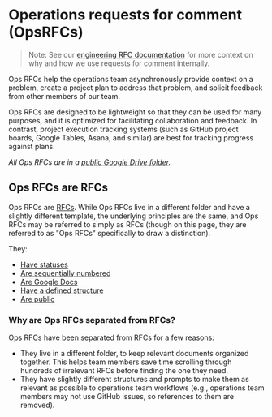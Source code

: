 # Operations requests for comment (OpsRFCs)

>Note: See our [engineering RFC documentation](../engineer/rfcs/index.md) for more context on why and how we use requests for comment internally.

Ops RFCs help the operations team asynchronously provide context on a problem, create a project plan to address that problem, and solicit feedback from other members of our team.

Ops RFCs are designed to be lightweight so that they can be used for many purposes, and it is optimized for facilitating collaboration and feedback. In contrast, project execution tracking systems (such as GitHub project boards, Google Tables, Asana, and similar) are best for tracking progress against plans.

_All Ops RFCs are in a [public Google Drive folder](https://drive.google.com/drive/folders/1Llct8MGmc1OvGQP6iWQwgfEDUJEuQZ7D)._

## Ops RFCs are RFCs

Ops RFCs are [RFCs](../engineer/rfcs/index.md). While Ops RFCs live in a different folder and have a slightly different template, the underlying principles are the same, and Ops RFCs may be referred to simply as RFCs (though on this page, they are referred to as "Ops RFCs" specifically to draw a distinction).

They:

- [Have statuses](../communication/rfcs.md#status)
- [Are sequentially numbered](../communication/rfcs.md#rfcs-are-sequentially-numbered)
- [Are Google Docs](../communication/rfcs.md#rfcs-are-google-docs)
- [Have a defined structure](../communication/rfcs.md#rfc-structure)
- [Are public](../communication/rfcs.md#rfcs-are-public)

### Why are Ops RFCs separated from RFCs?

Ops RFCs have been separated from RFCs for a few reasons:

- They live in a different folder, to keep relevant documents organized together. This helps team members save time scrolling through hundreds of irrelevant RFCs before finding the one they need.
- They have slightly different structures and prompts to make them as relevant as possible to operations team workflows (e.g., operations team members may not use GitHub issues, so references to them are removed).
